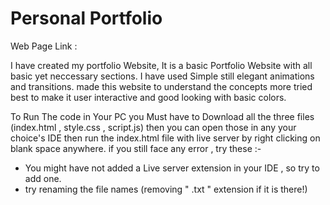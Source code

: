 # Personal Portfolio 

Web Page Link : 

I have created my portfolio Website, It is a basic Portfolio Website with all basic yet neccessary sections. I have used Simple still elegant animations and transitions. made this website to understand the concepts more tried best to make it user interactive and good looking with basic colors. 

To Run The code in Your PC you Must have to Download all the three files (index.html , style.css , script.js) then you can open those in any your choice's IDE then run the index.html file with live server by right clicking on blank space anywhere.
if you still face any error , try these :-

- You might have not added a Live server extension in your IDE , so try to add one.
- try renaming the file names (removing " .txt " extension if it is there!)
